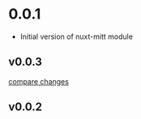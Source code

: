 # 0.0.1
- Initial version of nuxt-mitt module
## v0.0.3

[compare changes](https://github.com/gianlucazicca/nuxt-mitt/compare/v0.0.2...v0.0.3)

## v0.0.2

